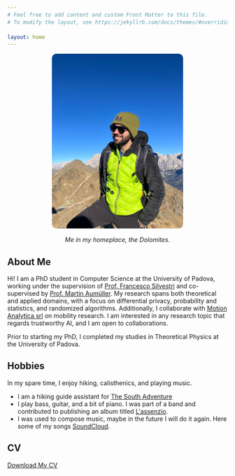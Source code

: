 ```yaml
---
# Feel free to add content and custom Front Matter to this file.
# To modify the layout, see https://jekyllrb.com/docs/themes/#overriding-theme-defaults

layout: home
---
```


<div style="text-align: center;">
    <img src="images/photos/me_montagna.JPG" alt="Profile Photo" style="width:300px; border-radius:10px;">
    <p style="font-style: italic;">Me in my homeplace, the Dolomites.</p>
</div>

## About Me

Hi! I am a PhD student in Computer Science at the University of Padova,
working under the supervision of [Prof. Francesco Silvestri](https://www.dei.unipd.it/~silvestri/index.html) 
and co-supervised by [Prof. Martin Aumüller](https://itu.dk/~maau/).
My research spans both theoretical and applied domains, with a focus on differential privacy, 
probability and statistics, and randomized algorithms. 
Additionally, I collaborate with [Motion Analytica srl](https://www.motionanalytica.com/en/homepage-en/) on mobility research.
I am interested in any research topic that regards trustworthy AI, and I am open to collaborations.

Prior to starting my PhD, I completed my studies in Theoretical Physics at the University of Padova.

## Hobbies
In my spare time, I enjoy hiking, calisthenics, and playing music.

- I am a hiking guide assistant for [The South Adventure](https://www.thesouthadventures.com)
- I play bass, guitar, and a bit of piano.  I was part of a band and contributed to publishing an album titled [L'assenzio](https://open.spotify.com/track/5JHud3qLhBnuEdVKlqzcY3).
- I was used to compose music, maybe in the future I will do it again. Here some of my songs [SoundCloud](https://soundcloud.com/user-373535867).

## CV
[Download My CV](documents/CV.pdf)
